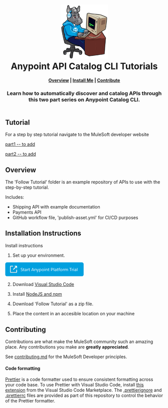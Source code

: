 <h1 align="center">
	<img
	width="150"
	src="/images/max-terminal.gif"></br>
	Anypoint API Catalog CLI Tutorials <br>     
</h1>

<h4 align="center">
	<a href="#overview">Overview</a> |
	<a href="#installation-instructions">Install Me</a> |
	<a href="#contributing">Contribute</a>
</h4>
	
<h3 align="center">
	Learn how to automatically discover and catalog APIs through this two part series on Anypoint Catalog CLI. <br><br>
</h3>

## Tutorial

For a step by step tutorial navigate to the MuleSoft developer website

[part1 -- to add](https://www.youtube.com/watch?v=5Xd5B_twt9w)

[part2 -- to add](https://www.youtube.com/watch?v=5Xd5B_twt9w)

## Overview

The 'Follow Tutorial' folder is an example repository of APIs to use with the step-by-step tutorial. 

Includes:
- Shipping API with example documentation 
- Payments API
- GitHub workflow file, 'publish-asset.yml' for CI/CD purposes

## Installation Instructions

Install instructions

1. Set up your environment.

<a href="https://anypoint.mulesoft.com/login/signup" ><img width="250" src="/images/start-platform.png"><a>
	
2. Download [Visual Studio Code](https://code.visualstudio.com/Download)

3. Install [NodeJS and npm](https://nodejs.org/en/download/)

4. Download 'Follow Tutorial' as a zip file.

5. Place the content in an accesible location on your machine


## Contributing

Contributions are what make the MuleSoft community such an amazing place. Any contributions you make are **greatly appreciated**.
	
See [contributing.md](/contributing.md) for the MuleSoft Developer principles.

#### Code formatting

[Prettier](https://prettier.io/) is a code formatter used to ensure consistent formatting across your code base. To use Prettier with Visual Studio Code, install [this extension](https://marketplace.visualstudio.com/items?itemName=esbenp.prettier-vscode) from the Visual Studio Code Marketplace. The [.prettierignore](/.prettierignore) and [.prettierrc](/.prettierrc) files are provided as part of this repository to control the behavior of the Prettier formatter.

